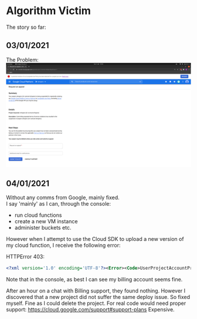 # Algorithm Victim
The story so far:

## 03/01/2021
The Problem:
![The Problem](../images/algorithm-victim.png)

## 04/01/2021
Without any comms from Google, mainly fixed.  
I say 'mainly' as I can, through the console:
- run cloud functions
- create a new VM instance
- administer buckets etc.

However when I attempt to use the Cloud SDK to upload a new version of my cloud function, I receive the following error:

HTTPError 403:
```xml
<?xml version='1.0' encoding='UTF-8'?><Error><Code>UserProjectAccountProblem</Code><Message>User project billing account not in good standing.</Message><Details>The billing account for the owning project is disabled in state absent</Details></Error>
```
Note that in the console, as best I can see my billing account seems fine. 

After an hour on a chat with Billing support, they found nothing.
However I discovered that a new project did not suffer the same deploy issue.
So fixed myself.
Fine as I could delete the project.
For real code would need proper support:
https://cloud.google.com/support#support-plans
Expensive.